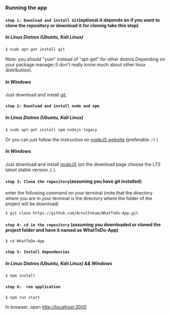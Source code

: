 ### Running the app

#### `step 1: Download and install Git`(optional.it depends on if you want to clone the repository or download it.for clonnig take this step)

##### In Linux Distros (Ubuntu, Kali Linux)

```bash
$ sudo apt-get install git 
 ```
 Note: you should "yum" instead of "apt-get" for other distros.Depending on your package manager.(I don't really know much about other linux distribution).
 
##### In Windows 
 
Just download and install [git](https://git-scm.com/download/win).
 
 

#### `step 2: Download and install node and npm`

##### In Linux Distros (Ubuntu, Kali Linux)

```bash
$ sudo apt-get install npm nodejs-legacy
 ```
 Or you can just follow the instruction on [nodeJS website](https://nodejs.org/en/download/package-manager/) (preferable :-\ )
 
 
##### In Windows 
 
Just download and install [nodeJS](https://nodejs.org/en/) (on the download page choose the LTS latest stable version ;) ).

 
 #### `step 3: Clone the repository`(assuming you have git installed)

enter the following command on your terminal (note that the directory where you are in your terminal is the directory where the folder of the project will be download)

```bash
$ git clone https://github.com/ArnolFokam/WhatToDo-App.git
 ```
 
  
 
 #### `step 4: cd in the repository` (assuming you downloaded or cloned the project folder and have it named as WhatToDo-App)

```bash
$ cd WhatToDo-App
```

 #### `step 5: Install dependencies`

##### In Linux Distros (Ubuntu, Kali Linux) && Windows

```bash
$ npm install
``` 



#### `step 6:  run application`

```bash
$ npm run start
```
In browser, open [http://localhost:3000](http://localhost:3000)


